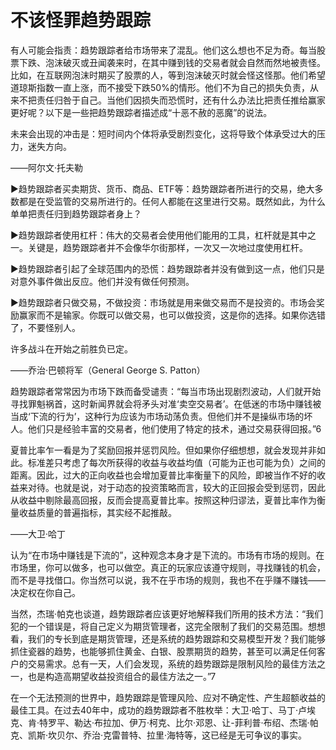 # 不该怪罪趋势跟踪

有人可能会指责：趋势跟踪者给市场带来了混乱。他们这么想也不足为奇。每当股票下跌、泡沫破灭或丑闻袭来时，在其中赚到钱的交易者就会自然而然地被责怪。比如，在互联网泡沫时期买了股票的人，等到泡沫破灭时就会怪这怪那。他们希望道琼斯指数一直上涨，而不接受下跌50%的情形。他们不为自己的损失负责，从来不把责任归咎于自己。当他们因损失而恐慌时，还有什么办法比把责任推给赢家更好呢？以下是一些把趋势跟踪者描述成“十恶不赦的恶魔”的说法。

未来会出现的冲击是：短时间内个体将承受剧烈变化，这将导致个体承受过大的压力，迷失方向。

——阿尔文·托夫勒

►趋势跟踪者买卖期货、货币、商品、ETF等：趋势跟踪者所进行的交易，绝大多数都是在受监管的交易所进行的。任何人都能在这里进行交易。既然如此，为什么单单把责任归到趋势跟踪者身上？

►趋势跟踪者使用杠杆：伟大的交易者会使用他们能用的工具，杠杆就是其中之一。关键是，趋势跟踪者并不会像华尔街那样，一次又一次地过度使用杠杆。

►趋势跟踪者引起了全球范围内的恐慌：趋势跟踪者并没有做到这一点，他们只是对意外事件做出反应。他们并没有做任何预测。

►趋势跟踪者只做交易，不做投资：市场就是用来做交易而不是投资的。市场会奖励赢家而不是输家。你既可以做交易，也可以做投资，这是你的选择。如果你选错了，不要怪别人。

许多战斗在开始之前胜负已定。

——乔治·巴顿将军（General George S. Patton）

趋势跟踪者常常因为市场下跌而备受谴责：“每当市场出现剧烈波动，人们就开始寻找罪魁祸首，这时新闻界就会将矛头对准‘卖空交易者’。在低迷的市场中赚钱被当成‘下流的行为’，这种行为应该为市场动荡负责。但他们并不是操纵市场的坏人。他们只是经验丰富的交易者，他们使用了特定的技术，通过交易获得回报。”6

夏普比率乍一看是为了奖励回报并惩罚风险。但如果你仔细想想，就会发现并非如此。标准差只考虑了每次所获得的收益与收益均值（可能为正也可能为负）之间的距离。因此，过大的正向收益也会增加夏普比率衡量下的风险，即被当作不好的收益来对待。也就是说，对于动态的投资策略而言，较大的正回报会受到惩罚，因此从收益中剔除最高回报，反而会提高夏普比率。按照这种归谬法，夏普比率作为衡量收益质量的普遍指标，其实经不起推敲。

——大卫·哈丁

认为“在市场中赚钱是下流的”，这种观念本身才是下流的。市场有市场的规则。在市场里，你可以做多，也可以做空。真正的玩家应该遵守规则，寻找赚钱的机会，而不是寻找借口。你当然可以说，我不在乎市场的规则，我也不在乎赚不赚钱——决定权在你自己。

当然，杰瑞·帕克也谈道，趋势跟踪者应该更好地解释我们所用的技术方法：“我们犯的一个错误是，将自己定义为期货管理者，这完全限制了我们的交易范围。想想看，我们的专长到底是期货管理，还是系统的趋势跟踪和交易模型开发？我们能够抓住瓷器的趋势，也能够抓住黄金、白银、股票期货的趋势，甚至可以满足任何客户的交易需求。总有一天，人们会发现，系统的趋势跟踪是限制风险的最佳方法之一，也是构造高期望收益投资组合的最佳方法之一。”7

在一个无法预测的世界中，趋势跟踪是管理风险、应对不确定性、产生超额收益的最佳工具。在过去40年中，成功的趋势跟踪者不胜枚举：大卫·哈丁、马丁·卢埃克、肯·特罗平、勒达·布拉加、伊万·柯克、比尔·邓恩、让-菲利普·布绍、杰瑞·帕克、凯斯·坎贝尔、乔治·克雷普特、拉里·海特等，这已经是无可争议的事实。